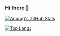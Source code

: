 ### Hi there 👋

<!--
**DanielDeBlassis/danieldeblassis** is a ✨ _special_ ✨ repository because its `README.md` (this file) appears on your GitHub profile.

Here are some ideas to get you started:

- 🔭 I’m currently working on ...
- 🌱 I’m currently learning ...
- 👯 I’m looking to collaborate on ...
- 🤔 I’m looking for help with ...
- 💬 Ask me about ...
- 📫 How to reach me: ...
- 😄 Pronouns: ...
- ⚡ Fun fact: ...
-->

<!-- 
[![Top Langs](https://github-readme-stats.vercel.app/api/top-langs/?username=danieldeblassis&layout=compact)](https://github.com/anuraghazra/github-readme-stats)
 -->

<a href="https://github.com/anuraghazra/github-readme-stats" target="_blank" title="Anurag's GitHub Stats">
<img src="https://github-readme-stats.vercel.app/api?username=danieldeblassis&show_icons=true&theme=radical&count_private=true" title="Anurag's GitHub Stats"/>
</a>


[![Top Langs](https://github-readme-stats.vercel.app/api/top-langs/?username=danieldeblassis&layout=compact)](https://github.com/anuraghazra/github-readme-stats)
